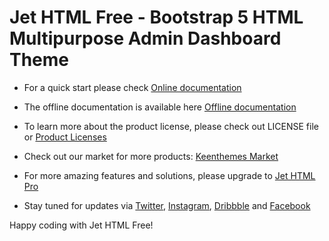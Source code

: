 # Jet HTML Free  - Bootstrap 5 HTML Multipurpose Admin Dashboard Theme

- For a quick start please check [Online documentation](//preview.keenthemes.com/jet-html-free/documentation/getting-started.html)

- The offline documentation is available here [Offline documentation](//theme/dist/documentation/getting-started.html)

- To learn more about the product license, please check out LICENSE file or [Product Licenses](//keenthemes.com/licensing)

- Check out our market for more products: [Keenthemes Market](//keenthemes.com)

- For more amazing features and solutions, please upgrade to [Jet HTML Pro](//keenthemes.com/products/jet-html-pro)

- Stay tuned for updates via [Twitter](//www.twitter.com/keenthemes), [Instagram](//www.instagram.com/keenthemes), [Dribbble](//dribbble.com/keenthemes) and [Facebook](//facebook.com/keenthemes)

Happy coding with Jet HTML Free!